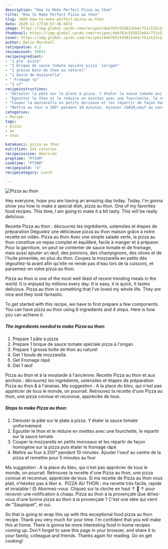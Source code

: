 ```yaml
---
description: "How to Make Perfect Pizza au thon"
title: "How to Make Perfect Pizza au thon"
slug: 1665-how-to-make-perfect-pizza-au-thon
date: 2020-11-17T18:57:46.687Z
image: https://img-global.cpcdn.com/recipes/deb763c5d3812e64/751x532cq70/pizza-au-thon-photo-principale-de-la-recette.jpg
thumbnail: https://img-global.cpcdn.com/recipes/deb763c5d3812e64/751x532cq70/pizza-au-thon-photo-principale-de-la-recette.jpg
cover: https://img-global.cpcdn.com/recipes/deb763c5d3812e64/751x532cq70/pizza-au-thon-photo-principale-de-la-recette.jpg
author: Delia Marshall
ratingvalue: 4.2
reviewcount: 39651
recipeingredient:
- "1 pte  pizza"
- "1 brique de sauce tomate spciale pizza  lorigan"
- "1 grosse bote de thon au naturel"
- "1 boule de mozzarella"
- " Fromage rp"
- "1 uf"
recipeinstructions:
- "Dérouler la pâte sur le plate à pizza. Y étaler la sauce tomate uniformément"
- "Égoutter le thon et le réduire en miettes avec une fourchette, le repartir sur la sauce tomate"
- "Couper la mozzarella en petits morceaux et les répartir de façon homogène sur la pizza puis étaler le fromage râpé"
- "Mettre au four à 200° pendant 10 minutes. Ajouter l&#39;oeuf au centre de la pizza et remettre pour 5 minutes au four"
categories:
- Recipe
tags:
- pizza
- au
- thon

katakunci: pizza au thon 
nutrition: 241 calories
recipecuisine: American
preptime: "PT24M"
cooktime: "PT30M"
recipeyield: "4"
recipecategory: Lunch

---
```



![Pizza au thon](https://img-global.cpcdn.com/recipes/deb763c5d3812e64/751x532cq70/pizza-au-thon-photo-principale-de-la-recette.jpg)

Hey everyone, hope you are having an amazing day today. Today, I'm gonna show you how to make a special dish, pizza au thon. One of my favorites food recipes. This time, I am going to make it a bit tasty. This will be really delicious.

Recette Pizza au thon : découvrez les ingrédients, ustensiles et étapes de préparation Dégustez une délicieuse pizza au thon maison grâce à notre recette en vidéo. Pizza au thon Avec une simple salade verte, la pizza au thon constitue un repas complet et équilibré, facile à manger et à préparer. Pour la garniture, on peut se contenter de sauce tomate et de fromage, mais aussi ajouter un œuf, des poivrons, des champignons, des olives et de l&#39;huile pimentée, en plus du thon. Coupez la mozzarella en petits dés (égouttez-là avant afin qu&#39;elle ne rende pas d&#39;eau lors de la cuisson), et parsemez-en votre pizza au thon.

Pizza au thon is one of the most well liked of recent trending meals in the world. It is enjoyed by millions every day. It is easy, it is quick, it tastes delicious. Pizza au thon is something that I've loved my whole life. They are nice and they look fantastic.


To get started with this recipe, we have to first prepare a few components. You can have pizza au thon using 6 ingredients and 4 steps. Here is how you can achieve it.

<!--inarticleads1-->

##### The ingredients needed to make Pizza au thon:

1. Prepare 1 pâte à pizza
1. Prepare 1 brique de sauce tomate spéciale pizza à l&#39;origan
1. Prepare 1 grosse boîte de thon au naturel
1. Get 1 boule de mozzarella
1. Get  Fromage râpé
1. Get 1 œuf


Pizza au thon et à la moutarde à l&#39;ancienne. Recette Pizza au thon et aux anchois : découvrez les ingrédients, ustensiles et étapes de préparation Pizza au thon &amp; à l&#39;ananas. Ma suggestion : A la place du bleu, qui n&#39;est pas apprécier de tous le monde, on pourrait. Retrouvez la recette d&#39;une Pizza au thon, une pizza connue et reconnue, appréciée de tous. 

<!--inarticleads2-->

##### Steps to make Pizza au thon:

1. Dérouler la pâte sur le plate à pizza. Y étaler la sauce tomate uniformément
1. Égoutter le thon et le réduire en miettes avec une fourchette, le repartir sur la sauce tomate
1. Couper la mozzarella en petits morceaux et les répartir de façon homogène sur la pizza puis étaler le fromage râpé
1. Mettre au four à 200° pendant 10 minutes. Ajouter l&#39;oeuf au centre de la pizza et remettre pour 5 minutes au four


Ma suggestion : A la place du bleu, qui n&#39;est pas apprécier de tous le monde, on pourrait. Retrouvez la recette d&#39;une Pizza au thon, une pizza connue et reconnue, appréciée de tous. Si ma recette de Pizza au thon vous plait, n&#39;hésitez pas à liker e. ️ PIZZA AU THON : ma recette très facile, rapide et inratable ! 😍 Abonnez-vous ️ Cliquez sur la cloche en haut ↑ 🔔 ↑ pour recevoir une notification à chaqu. Pizza au thon à la provençale Que diriez-vous d&#39;une bonne pizza au thon à la provençale ? C&#39;est une idée qui vient de &#34;Saupiquet&#34;, et oui. 

So that is going to wrap this up with this exceptional food pizza au thon recipe. Thank you very much for your time. I'm confident that you will make this at home. There is gonna be more interesting food in home recipes coming up. Don't forget to save this page in your browser, and share it to your family, colleague and friends. Thanks again for reading. Go on get cooking!

